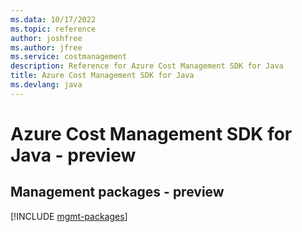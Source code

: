 ```yaml
---
ms.data: 10/17/2022
ms.topic: reference
author: joshfree
ms.author: jfree
ms.service: costmanagement
description: Reference for Azure Cost Management SDK for Java
title: Azure Cost Management SDK for Java
ms.devlang: java
---
```

# Azure Cost Management SDK for Java - preview

## Management packages - preview
[!INCLUDE [mgmt-packages](cost-management-mgmt-index.md)]